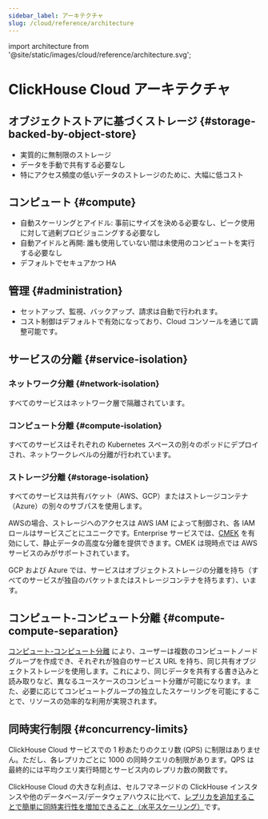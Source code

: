 ```yaml
---
sidebar_label: アーキテクチャ
slug: /cloud/reference/architecture
---
```


import architecture from '@site/static/images/cloud/reference/architecture.svg';


# ClickHouse Cloud アーキテクチャ

<architecture alt='ClickHouse Cloud architecture' class='image' />

## オブジェクトストアに基づくストレージ {#storage-backed-by-object-store}
- 実質的に無制限のストレージ
- データを手動で共有する必要なし
- 特にアクセス頻度の低いデータのストレージのために、大幅に低コスト

## コンピュート {#compute}
- 自動スケーリングとアイドル: 事前にサイズを決める必要なし、ピーク使用に対して過剰プロビジョニングする必要なし
- 自動アイドルと再開: 誰も使用していない間は未使用のコンピュートを実行する必要なし
- デフォルトでセキュアかつ HA

## 管理 {#administration}
- セットアップ、監視、バックアップ、請求は自動で行われます。
- コスト制御はデフォルトで有効になっており、Cloud コンソールを通じて調整可能です。

## サービスの分離 {#service-isolation}

### ネットワーク分離 {#network-isolation}

すべてのサービスはネットワーク層で隔離されています。

### コンピュート分離 {#compute-isolation}

すべてのサービスはそれぞれの Kubernetes スペースの別々のポッドにデプロイされ、ネットワークレベルの分離が行われています。

### ストレージ分離 {#storage-isolation}

すべてのサービスは共有バケット（AWS、GCP）またはストレージコンテナ（Azure）の別々のサブパスを使用します。

AWSの場合、ストレージへのアクセスは AWS IAM によって制御され、各 IAM ロールはサービスごとにユニークです。Enterprise サービスでは、[CMEK](/cloud/security/cmek) を有効にして、静止データの高度な分離を提供できます。CMEK は現時点では AWS サービスのみがサポートされています。

GCP および Azure では、サービスはオブジェクトストレージの分離を持ち（すべてのサービスが独自のバケットまたはストレージコンテナを持ちます）、います。

## コンピュート-コンピュート分離 {#compute-compute-separation}
[コンピュート-コンピュート分離](/cloud/reference/warehouses) により、ユーザーは複数のコンピュートノードグループを作成でき、それぞれが独自のサービス URL を持ち、同じ共有オブジェクトストレージを使用します。これにより、同じデータを共有する書き込みと読み取りなど、異なるユースケースのコンピュート分離が可能になります。また、必要に応じてコンピュートグループの独立したスケーリングを可能にすることで、リソースの効率的な利用が実現されます。

## 同時実行制限 {#concurrency-limits}

ClickHouse Cloud サービスでの 1 秒あたりのクエリ数 (QPS) に制限はありません。ただし、各レプリカごとに 1000 の同時クエリの制限があります。QPS は最終的には平均クエリ実行時間とサービス内のレプリカ数の関数です。

ClickHouse Cloud の大きな利点は、セルフマネージドの ClickHouse インスタンスや他のデータベース/データウェアハウスに比べて、[レプリカを追加することで簡単に同時実行性を増加できること（水平スケーリング）](/manage/scaling#manual-horizontal-scaling)です。
